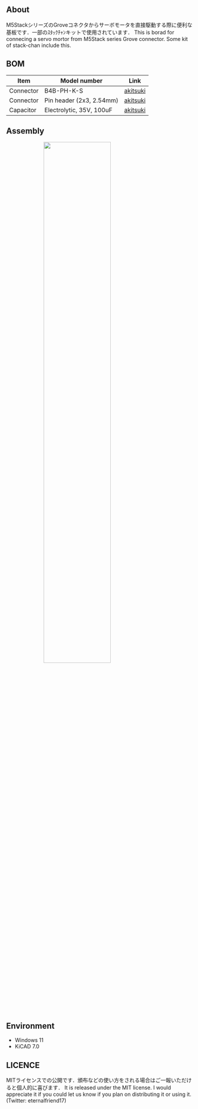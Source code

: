 ## About
M5StackシリーズのGroveコネクタからサーボモータを直接駆動する際に便利な基板です．一部のｽﾀｯｸﾁｬﾝキットで使用されています．
This is borad for connecing a servo mortor from M5Stack series Grove connector. Some kit of stack-chan include this.

## BOM
|  Item  |  Model number  |  Link  |
| ---- | ---- | ---- |
|  Connector  |  B4B-PH-K-S  | [akitsuki](https://akizukidenshi.com/catalog/g/gC-12804/)  |
|  Connector  |  Pin header (2x3, 2.54mm)  | [akitsuki](https://akizukidenshi.com/catalog/g/gC-16883/)  |
|  Capacitor  |  Electrolytic, 35V, 100uF  | [akitsuki](https://akizukidenshi.com/catalog/g/gP-02724/)  |

## Assembly
<a href="https://lh3.googleusercontent.com/pw/ADCreHe8GtbQ0mFp8BR-X9BvPvAQlK55yvCNnKti5a-l7EXbhMNxPRZhA3iyLBxwScmZBRC40HhpKnMLsUixGGTYoEgnASCiB8IyBfKdIEeU3SEbSEalHSOmxkX-i6FeDnddUMDzUmWBnHwHJed8UebeCH5Z7A=w1020-h706-s-no?authuser=0" target="_blank">
    <img src="https://lh3.googleusercontent.com/pw/ADCreHe8GtbQ0mFp8BR-X9BvPvAQlK55yvCNnKti5a-l7EXbhMNxPRZhA3iyLBxwScmZBRC40HhpKnMLsUixGGTYoEgnASCiB8IyBfKdIEeU3SEbSEalHSOmxkX-i6FeDnddUMDzUmWBnHwHJed8UebeCH5Z7A=w1020-h706-s-no?authuser=0" width="60%" style="display: block; margin: auto;">
</a>

## Environment
- Windows 11
- KiCAD 7.0

## LICENCE
MITライセンスでの公開です．頒布などの使い方をされる場合はご一報いただけると個人的に喜びます．
It is released under the MIT license. I would appreciate it if you could let us know if you plan on distributing it or using it.
(Twitter: eternalfriend17)
